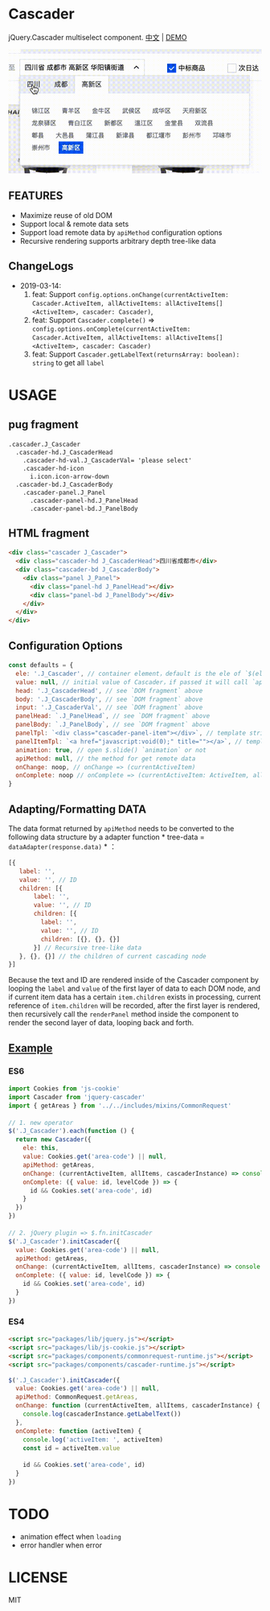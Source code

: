 # Cascader

jQuery.Cascader multiselect component. [中文](README-zh_CN.md) | [DEMO](https://vuchan.github.io/jquery-cascader/)

![screenshot gif](./screenshots/cascader-screen-video.gif)

## FEATURES

* Maximize reuse of old DOM
* Support local & remote data sets
* Support load remote data by `apiMethod` configuration options
* Recursive rendering supports arbitrary depth tree-like data

## ChangeLogs

+ 2019-03-14:
  1. feat: Support `config.options.onChange(currentActiveItem: Cascader.ActiveItem, allActiveItems: allActiveItems[]<ActiveItem>, cascader: Cascader)`,
  2. feat: Support `Cascader.complete()` => `config.options.onComplete(currentActiveItem: Cascader.ActiveItem, allActiveItems: allActiveItems[]<ActiveItem>, cascader: Cascader)`
  3. feat: Support `Cascader.getLabelText(returnsArray: boolean): string` to get all `label`


# USAGE

## pug fragment

```pug
.cascader.J_Cascader
  .cascader-hd.J_CascaderHead
    .cascader-hd-val.J_CascaderVal= 'please select'
    .cascader-hd-icon
      i.icon.icon-arrow-down
  .cascader-bd.J_CascaderBody
    .cascader-panel.J_Panel
      .cascader-panel-hd.J_PanelHead
      .cascader-panel-bd.J_PanelBody
```

## HTML fragment
```html
<div class="cascader J_Cascader">
  <div class="cascader-hd J_CascaderHead">四川省成都市</div>
  <div class="cascader-bd J_CascaderBody">
    <div class="panel J_Panel">
      <div class="panel-hd J_PanelHead"></div>
      <div class="panel-bd J_PanelBody"></div>
    </div>
  </div>
</div>
```

## Configuration Options

```js
const defaults = {
  ele: '.J_Cascader', // container element，default is the ele of `$(ele).initCascader()`
  value: null, // initial value of Cascader，if passed it will call `apiMethod(value)` to get data then rendering them to inner DOM elements of container element
  head: '.J_CascaderHead', // see `DOM fragment` above
  body: '.J_CascaderBody', // see `DOM fragment` above
  input: '.J_CascaderVal', // see `DOM fragment` above
  panelHead: `.J_PanelHead`, // see `DOM fragment` above
  panelBody: `.J_PanelBody`, // see `DOM fragment` above
  panelTpl: `<div class="cascader-panel-item"></div>`, // template string of `Panel-Item`
  panelItemTpl: `<a href="javascript:void(0);" title=""></a>`, // template string of Panel-Item-Anchor
  animation: true, // open $.slide() `animation` or not
  apiMethod: null, // the method for get remote data
  onChange: noop, // onChange => (currentActiveItem)
  onComplete: noop // onComplete => (currentActiveItem: ActiveItem, allActiveItems: allActiveItems[]<ActiveItem>)
}
```

## Adapting/Formatting DATA
The data format returned by `apiMethod` needs to be converted to the following data structure by a adapter function * tree-data = `dataAdapter(response.data)` * ：

```js
[{
   label: '',
   value: '', // ID
   children: [{
       label: '',
       value: '', // ID
       children: [{
         label: '',
         value: '', // ID
         children: [{}, {}, {}]
       }] // Recursive tree-like data
   }, {}, {}] // the children of current cascading node
}]
```

Because the text and ID are rendered inside of the Cascader component by looping the `label` and `value` of the first layer of data to each DOM node, and if current item data has a certain `item.children` exists in processing, current reference of `item.children` will be recorded, after the first layer is rendered, then recursively call the `renderPanel` method inside the component to render the second layer of data, looping back and forth.

## [Example]('demo/index.html')

### ES6
```js
import Cookies from 'js-cookie'
import Cascader from 'jquery-cascader'
import { getAreas } from '../../includes/mixins/CommonRequest'

// 1. new operator
$('.J_Cascader').each(function () {
  return new Cascader({
    ele: this,
    value: Cookies.get('area-code') || null,
    apiMethod: getAreas,
    onChange: (currentActiveItem, allItems, cascaderInstance) => console.log(currentActiveItem, allItems, cascaderInstance),
    onComplete: ({ value: id, levelCode }) => {
      id && Cookies.set('area-code', id)
    }
  })
})

// 2. jQuery plugin => $.fn.initCascader
$('.J_Cascader').initCascader({
  value: Cookies.get('area-code') || null,
  apiMethod: getAreas,
  onChange: (currentActiveItem, allItems, cascaderInstance) => console.log(currentActiveItem, allItems, cascaderInstance),
  onComplete: ({ value: id, levelCode }) => {
    id && Cookies.set('area-code', id)
  }
})
```

### ES4

```HTML
<script src="packages/lib/jquery.js"></script>
<script src="packages/lib/js-cookie.js"></script>
<script src="packages/components/commonrequest-runtime.js"></script>
<script src="packages/components/cascader-runtime.js"></script>
```

```js
$('.J_Cascader').initCascader({
  value: Cookies.get('area-code') || null,
  apiMethod: CommonRequest.getAreas,
  onChange: function (currentActiveItem, allItems, cascaderInstance) {
    console.log(cascaderInstance.getLabelText())
  },
  onComplete: function (activeItem) {
    console.log('activeItem: ', activeItem)
    const id = activeItem.value

    id && Cookies.set('area-code', id)
  }
})
```


# TODO

* animation effect when `loading`
* error handler when error


# LICENSE
MIT
